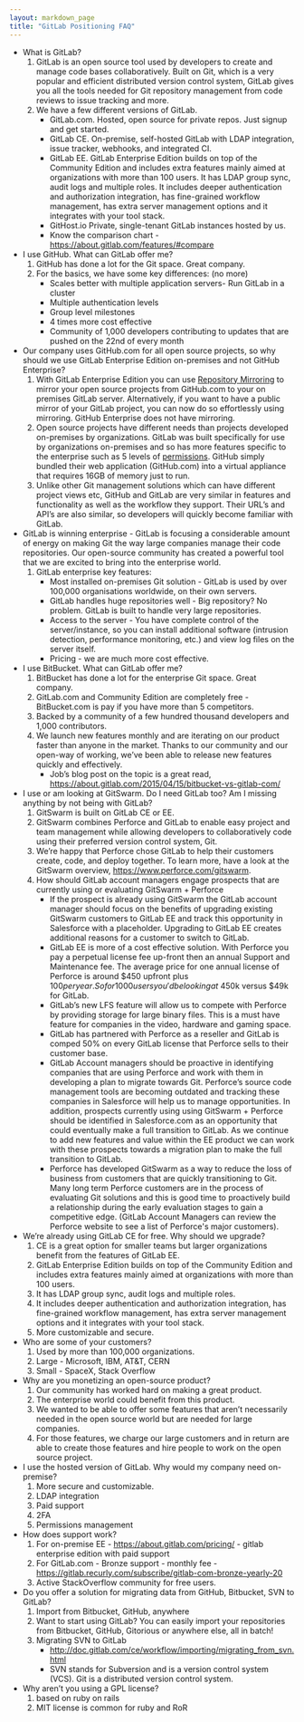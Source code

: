 ```yaml
---
layout: markdown_page
title: "GitLab Positioning FAQ"
---
```


* What is GitLab?
    1. GitLab is an open source tool used by developers to create and manage code bases collaboratively. Built on Git, which is a very popular and efficient distributed version control system, GitLab gives you all the tools needed for Git repository management from code reviews to issue tracking and more.
    1. We have a few different versions of GitLab.
        - GitLab.com.  Hosted, open source for private repos. Just signup and get started.
        - GitLab CE.  On-premise, self-hosted GitLab with LDAP integration, issue tracker, webhooks, and integrated CI.
        - GitLab EE.  GitLab Enterprise Edition builds on top of the Community Edition and includes extra features mainly aimed at organizations with more than 100 users. It has LDAP group sync, audit logs and multiple roles. It includes deeper authentication and authorization integration, has fine-grained workflow management, has extra server management options and it integrates with your tool stack.
        - GitHost.io  Private, single-tenant GitLab instances hosted by us.
        - Know the comparison chart - https://about.gitlab.com/features/#compare
* I use GitHub.  What can GitLab offer me?
    1. GitHub has done a lot for the Git space. Great company.
    1. For the basics, we have some key differences: (no more)
        - Scales better with multiple application servers- Run GitLab in a cluster
        - Multiple authentication levels
        - Group level milestones
        - 4 times more cost effective
        - Community of 1,000 developers contributing to updates that are pushed on the 22nd of every month
* Our company uses GitHub.com for all open source projects, so why should we use GitLab Enterprise Edition on-premises and not GitHub Enterprise?
    1. With GitLab Enterprise Edition you can use [Repository Mirroring](http://doc.gitlab.com/ee/workflow/repository_mirroring.html) to mirror your open source projects from GitHub.com to your on premises GitLab server. Alternatively, if you want to have a public mirror of your GitLab project, you can now do so effortlessly using mirroring. GitHub Enterprise does not have mirroring.
    1. Open source projects have different needs than projects developed on-premises by organizations. GitLab was built specifically for use by organizations on-premises and so has more features specific to the enterprise such as 5 levels of [permissions](http://doc.gitlab.com/ee/permissions/permissions.html). GitHub simply bundled their web application (GitHub.com) into a virtual appliance that requires 16GB of memory just to run. 
    1. Unlike other Git management solutions which can have different project views etc, GitHub and GitLab are very similar in features and functionality as well as the workflow they support. Their URL’s and API’s are also similar, so developers will quickly become familiar with GitLab.
* GitLab is winning enterprise - GitLab is focusing a considerable amount of energy on making Git the way large companies manage their code repositories. Our open-source community has created a powerful tool that we are excited to bring into the enterprise world.
    1. GitLab enterprise key features:
        - Most installed on-premises Git solution - GitLab is used by over 100,000 organisations worldwide, on their own servers.
        - GitLab handles huge repositories well - Big repository? No problem. GitLab is built to handle very large repositories.
        - Access to the server - You have complete control of the server/instance, so you can install additional software (intrusion detection, performance monitoring, etc.) and view log files on the server itself.
        - Pricing - we are much more cost effective.
* I use BitBucket.  What can GitLab offer me?
    1. BitBucket has done a lot for the enterprise Git space. Great company.
    1. GitLab.com and Community Edition are completely free - BitBucket.com is pay if you have more than 5 competitors.
    1. Backed by a community of a few hundred thousand developers and 1,000 contributors.
    1. We launch new features monthly and are iterating on our product faster than anyone in the market. Thanks to our community and our open-way of working, we’ve been able to release new features quickly and effectively.
        - Job’s blog post on the topic is a great read, https://about.gitlab.com/2015/04/15/bitbucket-vs-gitlab-com/
* I use or am looking at GitSwarm.  Do I need GitLab too?  Am I missing anything by not being with GitLab?
    1. GitSwarm is built on GitLab CE or EE.
    1. GitSwarm combines Perforce and GitLab to enable easy project and team management while allowing developers to collaboratively code using their preferred version control system, Git.
    1. We’re happy that Perforce chose GitLab to help their customers create, code, and deploy together. To learn more, have a look at the GitSwarm overview, https://www.perforce.com/gitswarm.
    1. How should GitLab account managers engage prospects that are currently using or evaluating GitSwarm + Perforce
        - If the prospect is already using GitSwarm the GitLab account manager should focus on the benefits of upgrading existing GitSwarm customers to GitLab EE and track this opportunity in Salesforce with a placeholder.  Upgrading to GitLab EE creates additional reasons for a customer to switch to GitLab.
        - GitLab EE is more of a cost effective solution.  With Perforce you pay a perpetual license fee up-front then an annual Support and Maintenance fee. The average price for one annual license of Perforce is around $450 upfront plus $100 per year. So for 1000 users you'd be looking at ~$450k versus $49k for GitLab.
        - GitLab’s new LFS feature will allow us to compete with Perforce by providing storage for large binary files.   This is a must have feature for companies in the video, hardware and gaming space.
        - GitLab has partnered with Perforce as a reseller and GitLab is comped 50% on every GitLab license that Perforce sells to their customer base.
        - GitLab Account managers should be proactive in identifying companies that are using Perforce and work with them in developing a plan to migrate towards Git.  Perforce’s source code management tools are becoming outdated and tracking these companies in Salesforce will help us to manage opportunities.   In addition, prospects currently using using GitSwarm + Perforce should be identified in Salesforce.com as an opportunity that could eventually make a full transition to GitLab.  As we continue to add new features and value within the EE product we can work with these prospects towards a migration plan to make the full transition to GitLab.
        - Perforce has developed GitSwarm as a way to reduce the loss of business from customers that are quickly transitioning to Git. Many long term Perforce customers are in the process of evaluating Git solutions and this is good time to proactively build a relationship during the early evaluation stages to gain a competitive edge. (GitLab Account Managers can review the Perforce website to see a list of Perforce's major customers).
* We’re already using GitLab CE for free. Why should we upgrade?
    1. CE is a great option for smaller teams but larger organizations benefit from the features of GitLab EE.
    1. GitLab Enterprise Edition builds on top of the Community Edition and includes extra features mainly aimed at organizations with more than 100 users.
    1. It has LDAP group sync, audit logs and multiple roles.
    1. It includes deeper authentication and authorization integration, has fine-grained workflow management, has extra server management options and it integrates with your tool stack.
    1. More customizable and secure.
* Who are some of your customers?
    1. Used by more than 100,000 organizations.
    1. Large - Microsoft, IBM, AT&T, CERN
    1. Small - SpaceX, Stack Overflow
* Why are you monetizing an open-source product?
    1. Our community has worked hard on making a great product.
    1. The enterprise world could benefit from this product.
    1. We wanted to be able to offer some features that aren’t necessarily needed in the open source world but are needed for large companies.
    1. For those features, we charge our large customers and in return are able to create those features and hire people to work on the open source project.
* I use the hosted version of GitLab. Why would my company need on-premise?
    1. More secure and customizable.
    1. LDAP integration
    1. Paid support
    1. 2FA
    1. Permissions management
* How does support work?
    1. For on-premise EE - https://about.gitlab.com/pricing/ - gitlab enterprise edition with paid support
    1. For GitLab.com - Bronze support - monthly fee - https://gitlab.recurly.com/subscribe/gitlab-com-bronze-yearly-20
    1. Active StackOverflow community for free users.
* Do you offer a solution for migrating data from GitHub, Bitbucket, SVN to GitLab?
    1. Import from Bitbucket, GitHub, anywhere
    1. Want to start using GitLab? You can easily import your repositories from Bitbucket, GitHub, Gitorious or anywhere else, all in batch!
    1. Migrating SVN to GitLab
        - http://doc.gitlab.com/ce/workflow/importing/migrating_from_svn.html
        - SVN stands for Subversion and is a version control system (VCS). Git is a distributed version control system.
* Why aren’t you using a GPL license?
    1. based on ruby on rails
    1. MIT license is common for ruby and RoR